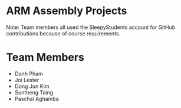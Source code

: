 # ARM Assembly Projects
Note: Team members all used the SleepyStudents account for GitHub contributions because of course requirements. 
# Team Members
- Danh Pham
- Joi Lester	
- Dong Jun Kim	
- Suntheng Taing	
- Paschal Aghamba	


